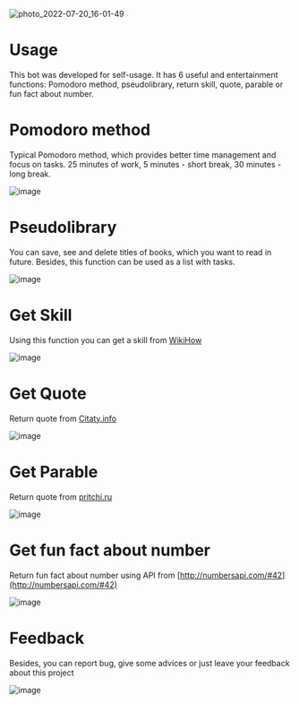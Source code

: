 ![photo_2022-07-20_16-01-49](https://user-images.githubusercontent.com/63420603/179992363-a84c562e-d552-496e-82a6-aad0bf30955c.jpg)

# Usage
This bot was developed for self-usage. It has 6 useful and entertainment functions: Pomodoro method, pseudolibrary, return skill, quote, parable or fun fact about number.

# Pomodoro method
Typical Pomodoro method, which provides better time management and focus on tasks. 25 minutes of work, 5 minutes - short break, 30 minutes - long break.

![image](https://user-images.githubusercontent.com/63420603/179991754-e6a44844-38a5-4e02-9d09-bde353992fea.png)

# Pseudolibrary
You can save, see and delete titles of books, which you want to read in future. Besides, this function can be used as a list with tasks.

![image](https://user-images.githubusercontent.com/63420603/179993043-90cc464c-9d6b-4425-b06d-22b6ff063b9f.png)

# Get Skill
Using this function you can get a skill from [WikiHow](https://www.wikihow.com/Main-Page)

![image](https://user-images.githubusercontent.com/63420603/179993947-99600997-5694-4f0b-ad18-3d0fd0713dc0.png)

# Get Quote
Return quote from [Citaty.info](http://Citaty.info)

![image](https://user-images.githubusercontent.com/63420603/179994222-cd14b14b-d247-436f-a690-30133a29ba27.png)

# Get Parable
Return quote from [pritchi.ru](http://pritchi.ru)

![image](https://user-images.githubusercontent.com/63420603/179994626-c2d157d4-139f-4cdc-a37c-7c40ee0dc1c7.png)

# Get fun fact about number
Return fun fact about number using API from [http://numbersapi.com/#42](http://numbersapi.com/#42)

![image](https://user-images.githubusercontent.com/63420603/179995056-784c2f5c-abd5-47ba-998f-183d22cecb3d.png)

# Feedback
Besides, you can report bug, give some advices or just leave your feedback about this project

![image](https://user-images.githubusercontent.com/63420603/179995667-9cbc2a55-27b8-4a3f-8a3a-5eb598bf38a9.png)


